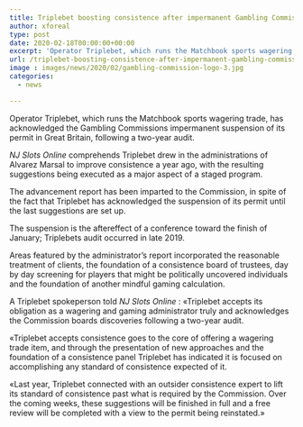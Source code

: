 ```yaml
---
title: Triplebet boosting consistence after impermanent Gambling Commission suspension
author: xforeal 
type: post
date: 2020-02-18T00:00:00+00:00
excerpt: 'Operator Triplebet, which runs the Matchbook sports wagering trade, has acknowledged the Gambling Commissions impermanent suspension of its permit in Great Britain, following a two-year review '
url: /triplebet-boosting-consistence-after-impermanent-gambling-commission-suspension/
image : images/news/2020/02/gambling-commission-logo-3.jpg
categories:
  - news

---
```

Operator Triplebet, which runs the Matchbook sports wagering trade, has acknowledged the Gambling Commissions impermanent suspension of its permit in Great Britain, following a two-year audit. 

_NJ Slots Online_ comprehends Triplebet drew in the administrations of Alvarez Marsal to improve consistence a year ago, with the resulting suggestions being executed as a major aspect of a staged program. 

The advancement report has been imparted to the Commission, in spite of the fact that Triplebet has acknowledged the suspension of its permit until the last suggestions are set up. 

The suspension is the aftereffect of a conference toward the finish of January; Triplebets audit occurred in late 2019. 

Areas featured by the administrator&#8217;s report incorporated the reasonable treatment of clients, the foundation of a consistence board of trustees, day by day screening for players that might be politically uncovered individuals and the foundation of another mindful gaming calculation. 

A Triplebet spokeperson told _NJ Slots Online_ : &#171;Triplebet accepts its obligation as a wagering and gaming administrator truly and acknowledges the Commission boards discoveries following a two-year audit. 

&#171;Triplebet accepts consistence goes to the core of offering a wagering trade item, and through the presentation of new approaches and the foundation of a consistence panel Triplebet has indicated it is focused on accomplishing any standard of consistence expected of it. 

&#171;Last year, Triplebet connected with an outsider consistence expert to lift its standard of consistence past what is required by the Commission. Over the coming weeks, these suggestions will be finished in full and a free review will be completed with a view to the permit being reinstated.&#187;